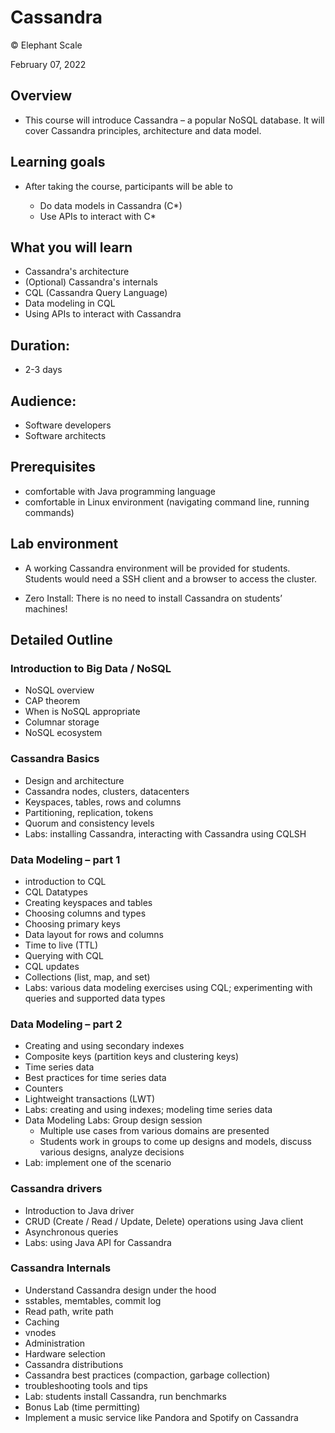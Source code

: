 # Cassandra

© Elephant Scale

February 07, 2022

## Overview

* This course will introduce Cassandra –  a popular NoSQL database.  It will cover Cassandra principles, architecture and data model.

## Learning goals

* After taking the course, participants will be able to

    - Do data models in Cassandra (C*)
    - Use APIs to interact with C*

## What you will learn

* Cassandra's architecture
* (Optional) Cassandra's internals
* CQL (Cassandra Query Language)
* Data modeling in CQL
* Using APIs to interact with Cassandra

## Duration: 

* 2-3 days

## Audience: 
* Software developers
* Software architects

## Prerequisites

* comfortable with Java programming language
* comfortable in Linux environment (navigating command line, running commands)

## Lab environment

* A working Cassandra environment will be provided for students.  Students would need a SSH client and a browser to access the cluster.

* Zero Install: There is no need to install Cassandra on students’ machines!

## Detailed Outline

### Introduction to Big Data / NoSQL

* NoSQL overview
* CAP theorem
* When is NoSQL appropriate
* Columnar storage
* NoSQL ecosystem

### Cassandra Basics

* Design and architecture
* Cassandra nodes, clusters, datacenters
* Keyspaces, tables, rows and columns
* Partitioning, replication, tokens
* Quorum and consistency levels
* Labs: installing Cassandra, interacting with Cassandra using CQLSH

### Data Modeling – part 1
* introduction to CQL
* CQL Datatypes
* Creating keyspaces and tables
* Choosing columns and types
* Choosing primary keys
* Data layout for rows and columns
* Time to live (TTL)
* Querying with CQL
* CQL updates
* Collections (list, map, and set)
* Labs: various data modeling exercises using CQL; experimenting with queries and supported data types

### Data Modeling – part 2

* Creating and using secondary indexes
* Composite keys (partition keys and clustering keys)
* Time series data
* Best practices for time series data
* Counters
* Lightweight transactions (LWT)
* Labs: creating and using indexes; modeling time series data
* Data Modeling Labs: Group design session
  * Multiple use cases from various domains are presented
  * Students work in groups to come up designs and models,  discuss various designs, analyze decisions
* Lab: implement one of the scenario

### Cassandra drivers
  
* Introduction to Java driver
* CRUD (Create / Read / Update, Delete) operations using Java client
* Asynchronous queries
* Labs: using Java API for Cassandra

### Cassandra Internals
* Understand Cassandra design under the hood
* sstables, memtables, commit log
* Read path, write path
* Caching
* vnodes
* Administration
* Hardware selection
* Cassandra distributions
* Cassandra best practices (compaction, garbage collection)
* troubleshooting tools and tips
* Lab: students install Cassandra, run benchmarks
* Bonus Lab (time permitting)
* Implement a music service like Pandora and Spotify on Cassandra
